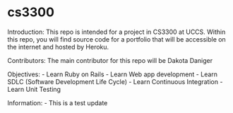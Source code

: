 # cs3300

Introduction:
    This repo is intended for a project in CS3300 at UCCS. 
    Within this repo, you will find source code for a portfolio
    that will be accessible on the internet and hosted by Heroku.

Contributors:
    The main contributor for this repo will be Dakota Daniger

Objectives:
    - Learn Ruby on Rails
    - Learn Web app development
    - Learn SDLC (Software Development Life Cycle)
    - Learn Continuous Integration
    - Learn Unit Testing

Information:
    - This is a test update

